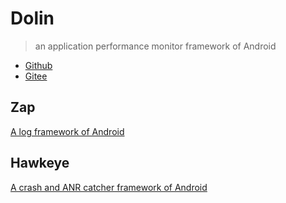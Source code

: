 # Dolin

> an application performance monitor framework of Android

- [Github](https://github.com/Suyghur/Dolin)
- [Gitee](https://gitee.com/suyghur/Dolin)

## Zap

[A log framework of Android](library_zap/README.md)

## Hawkeye

[A crash and ANR catcher framework of Android](library_hawkeye/README.md)
